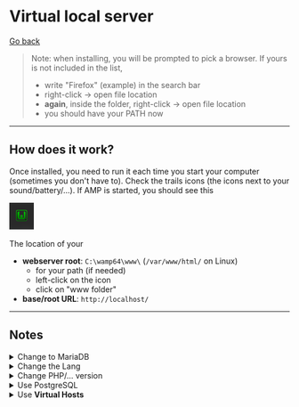 # Virtual local server

[Go back](../_old/general/index.md#webserver)

> Note: when installing, you will be prompted to pick a browser. If yours is not included in the list,
> * write "Firefox" (example) in the search bar
> * right-click -> open file location
> * **again**, inside the folder, right-click -> open file location
> * you should have your PATH now

<hr class="sl">

## How does it work?

Once installed, you need to run it each time you start your computer (sometimes you don't have to). Check the trails icons (the icons next to your sound/battery/...). If AMP is started, you should see this

![wamp icon](images/wamp.png)

The location of your

* **webserver root**: `C:\wamp64\www\` (`/var/www/html/` on Linux)
  * for your path (if needed)
  * left-click on the icon
  * click on "www folder"
* **base/root URL**: `http://localhost/`

<hr class="sr">

## Notes

<details class="details-border">
<summary>Change to MariaDB</summary>
<br>

If you, like me, will use `MariaDB` then right-click on wamp in the system trail.

* Settings
* Disabled MySQL
* Enable MariaDB

Your database is at `http://localhost/phpmyadmin`, with the credentials `root` and no password by default.
</details>

<details class="details-border">
<summary>Change the Lang</summary>
<br>

Right-click on wamp in the system trail, then in the lang menu.
</details>

<details class="details-border">
<summary>Change PHP/... version</summary>
<br>

Left-click on wamp in the system trail. You can enable and disabled PHP modules here too.
</details>

<details class="details-border">
<summary>Use PostgreSQL</summary>
<br>

You can [download PostgreSQL here](https://www.enterprisedb.com/downloads/postgres-postgresql-downloads). Beware that version 12+ needs PHP 7.4.0+.

Don't forget to restart!

* `psql -U user`
* `pgadmin`
</details>

<details class="details-border">
<summary>Use <b>Virtual Hosts</b></summary>
<br>

Sometimes, you don't want to have the URL `http://localhost/.../`, but maybe, the real URL of your website?

Left-click on wamp in the system trail. Click on virtual hosts, and you will be able to add one easily.
</details>
